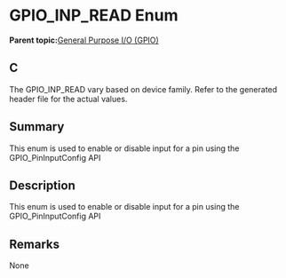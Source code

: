 # GPIO\_INP\_READ Enum

**Parent topic:**[General Purpose I/O \(GPIO\)](GUID-ED544C7D-3D20-4AEC-99CF-5926C66E9EC7.md)

## C

The GPIO\_INP\_READ vary based on device family. Refer to the generated header file for the actual values.

## Summary

This enum is used to enable or disable input for a pin using the GPIO\_PinInputConfig API

## Description

This enum is used to enable or disable input for a pin using the GPIO\_PinInputConfig API

## Remarks

None

